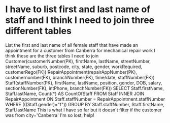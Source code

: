 
# I have to list first and last name of staff and I think I need to join three different tables

List the first and last name of all female staff that have made an appointment for a customer from Canberra for mechanical repair work
I think these are the three tables I need to join
Customer(customerNumber(PK), firstName, lastName, streetNumber, streetName, suburb, postcode, city, state, gender, workRequired, customerRego(FK))
RepairAppointment(repairAppNumber(PK), customernumber(FK), branchNumber(FK), time/date, staffNumber(FK))
Staff(staffNumber(PK), firstName, lastName, position, gender, DOB, salary, sectionNumber(FK), intPhone, branchNumber(FK))
SELECT Staff.firstName, Staff.lastName, Count(*) AS CountOfStaff
FROM Staff
INNER JOIN RepairAppointment ON Staff.staffNumber = RepairAppointment.staffNumber
WHERE (((Staff.gender)="f"))
GROUP BY Staff.staffNumber, Staff.firstName, Staff.lastName
This is what I have so far but it doesn't filter if the customer was from city='Canberra'
I'm so lost, help!

        